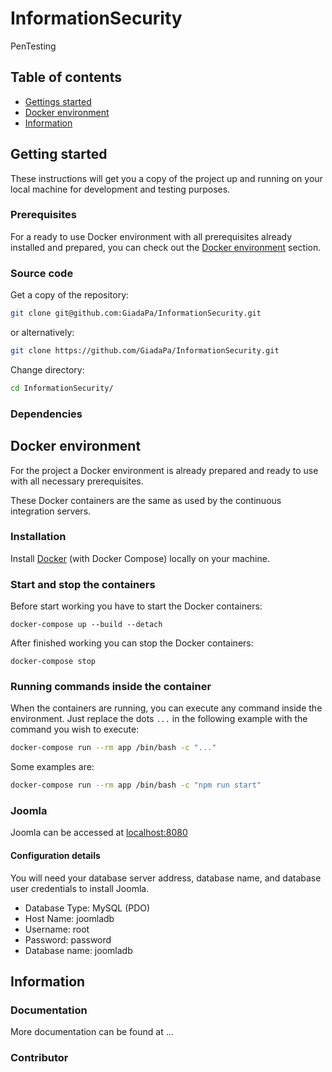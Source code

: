 # InformationSecurity
PenTesting

## Table of contents

- [Gettings started](#getting-started)
- [Docker environment](#docker-environment)
- [Information](#information)

## Getting started

These instructions will get you a copy of the project up and running
on your local machine for development and testing purposes.

### Prerequisites

For a ready to use Docker environment with all prerequisites already installed and prepared, you can check out the [Docker environment](#docker-environment) section.

### Source code

Get a copy of the repository:

```bash
git clone git@github.com:GiadaPa/InformationSecurity.git
```
or alternatively:
```bash
git clone https://github.com/GiadaPa/InformationSecurity.git
```

Change directory:

```bash
cd InformationSecurity/
```

### Dependencies

## Docker environment

For the project a Docker environment is already prepared and ready to use with all necessary prerequisites.

These Docker containers are the same as used by the continuous integration servers.

### Installation

Install [Docker](https://docs.docker.com/install/) (with Docker Compose) locally on your machine.

### Start and stop the containers

Before start working you have to start the Docker containers:

```
docker-compose up --build --detach
```

After finished working you can stop the Docker containers:

```
docker-compose stop
```

### Running commands inside the container

When the containers are running, you can execute any command inside the environment. Just replace the dots `...` in the following example with the command you wish to execute:

```bash
docker-compose run --rm app /bin/bash -c "..."
```

Some examples are:

```bash
docker-compose run --rm app /bin/bash -c "npm run start"
```

### Joomla

Joomla can be accessed at [localhost:8080](localhost:8080)

#### Configuration details

You will need your database server address, database name, and database user credentials to install Joomla.

- Database Type: MySQL (PDO)
- Host Name: joomladb
- Username: root
- Password: password
- Database name: joomladb

## Information

### Documentation

More documentation can be found at ...

### Contributor
